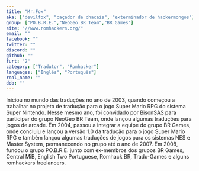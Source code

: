 ```yaml
---
title: "Mr.Fox"
aka: ["devilfox", "caçador de chacais", "exterminador de hackermongos"]
group: ["PO.B.R.E.","NeoGeo BR Team","BR Games"]
site: "//www.romhackers.org/"
email: ""
facebook: ""
twitter: ""
discord: ""
github: ""
furt: "2"
category: ["Tradutor", "Romhacker"]
languages: ["Inglês", "Português"]
real_name: ""
dob: ""
---
```

Iniciou no mundo das traduções no ano de 2003, quando começou a trabalhar no projeto de tradução para o jogo Super Mario RPG do sistema Super Nintendo. Nesse mesmo ano, foi convidado por BisonSAS para participar do grupo NeoGeo BR Team, onde lançou algumas traduções para jogos de arcade. Em 2004, passou a integrar a equipe do grupo BR Games, onde concluiu e lançou a versão 1.0 da tradução para o jogo Super Mario RPG e também lançou algumas traduções de jogos para os sistemas NES e Master System, permanecendo no grupo até o ano de 2007. Em 2008, fundou o grupo PO.B.R.E. junto com ex-membros dos grupos BR Games, Central MiB, English Two Portuguese, Romhack BR, Tradu-Games e alguns romhackers freelancers.
